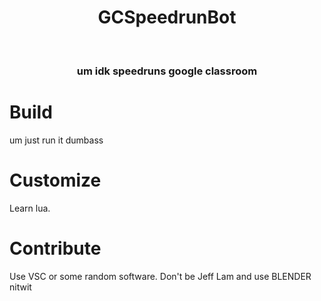 <h1 align="center">GCSpeedrunBot</h1><br>
<h3 align="center"> um idk speedruns google classroom </h3>


# Build

um just run it dumbass

# Customize
Learn lua.

# Contribute
Use VSC or some random software. Don't be Jeff Lam and use BLENDER nitwit